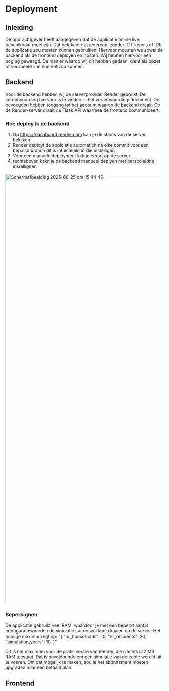 # Deployment

## Inleiding
De opdrachtgever heeft aangegeven dat de applicatie online live beschikbaar moet zijn. Dat betekent dat iedereen, zonder ICT-kennis of IDE, de applicatie zou moeten kunnen gebruiken. Hiervoor moesten we zowel de backend als de frontend deployen en hosten. Wij hebben hiervoor een poging gewaagd. De manier waarop wij dit hebben gedaan, dient als opzet of voorbeeld van hoe het zou kunnen.

## Backend

Voor de backend hebben wij de serverprovider Render gebruikt. De verantwoording hiervoor is te vinden in het verantwoordingsdocument. De bevoegden hebben toegang tot het account waarop de backend draait. Op de Render-server draait de Flask API waarmee de frontend communiceert.

### Hoe deploy ik de backend
1. Op https://dashboard.render.com kan je de stauts van de server bekijken
2. Render deployt de  applciatie automatich na elke commit voor een bepalsd branch dit is int esteleln in die instelligen
3. Voor een manuele deployment kilk je eersrt op de server
4. rechtsboven kakn je de backend manueel deplyen met berscoleldne insrellignen


<img width="1366" alt="Scherm­afbeelding 2025-06-25 om 15 44 45" src="https://github.com/user-attachments/assets/4864a9b8-7535-45e5-9b55-99ec1725ce6d" />

### Beperkignen
De applicatie gebruikt veel RAM, waardoor je met een beperkt aantal configuratiewaarden de simulatie succesvol kunt draaien op de server. Het huidige maximum ligt op:
"{
  "nr_households": 10,
  "nr_residents": 20,
  "simulation_years": 10,
}"

Dit is het maximum voor de gratis versie van Render, die slechts 512 MB RAM toestaat. Dat is onvoldoende om een simulatie van de echte wereld uit te voeren. Om dat mogelijk te maken, zou je het abonnement moeten upgraden naar een betaald plan.

## Frontend
